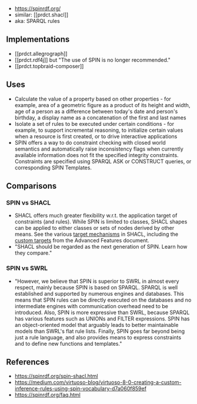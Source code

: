 
- https://spinrdf.org/
- similar: [[prdct.shacl]]
- aka: SPARQL rules

## Implementations

- [[prdct.allegrograph]]
- [[prdct.rdf4j]] but "The use of SPIN is no longer recommended."
- [[prdct.topbraid-composer]]

## Uses

- Calculate the value of a property based on other properties - for example, area of a geometric figure as a product of its height and width, age of a person as a difference between today's date and person's birthday, a display name as a concatenation of the first and last names
- Isolate a set of rules to be executed under certain conditions - for example, to support incremental reasoning, to initialize certain values when a resource is first created, or to drive interactive applications
- SPIN offers a way to do constraint checking with closed world semantics and automatically raise inconsistency flags when currently available information does not fit the specified integrity constraints. Constraints are specified using SPARQL ASK or CONSTRUCT queries, or corresponding SPIN Templates.


## Comparisons

### SPIN vs SHACL

- SHACL offers much greater flexibility w.r.t. the application target of constraints (and rules). While SPIN is limited to classes, SHACL shapes can be applied to either classes or sets of nodes derived by other means. See the various [target mechanisms](https://www.w3.org/TR/shacl/#targets) in SHACL, including the [custom targets](https://www.w3.org/TR/shacl-af/#targets) from the Advanced Features document.
- "SHACL should be regarded as the next generation of SPIN. Learn how they compare."

### SPIN vs SWRL

- "However, we believe that SPIN is superior to SWRL in almost every respect, mainly because SPIN is based on SPARQL. SPARQL is well established and supported by numerous engines and databases. This means that SPIN rules can be directly executed on the databases and no intermediate engines with communication overhead need to be introduced. Also, SPIN is more expressive than SWRL, because SPARQL has various features such as UNIONs and FILTER expressions. SPIN has an object-oriented model that arguably leads to better maintainable models than SWRL's flat rule lists. Finally, SPIN goes far beyond being just a rule language, and also provides means to express constraints and to define new functions and templates."


## References

- https://spinrdf.org/spin-shacl.html
- https://medium.com/virtuoso-blog/virtuoso-8-0-creating-a-custom-inference-rules-using-spin-vocabulary-d7a060f859ef
- https://spinrdf.org/faq.html
